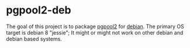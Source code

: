 # pgpool2-deb

The goal of this project is to package [pgpool2](https://wiki.postgresql.org/wiki/Pgpool-II)
for [debian](https://www.debian.org). The primary OS target is debian 8 "jessie"; It might
or might not work on other debian and debian based systems.


